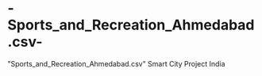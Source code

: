 # -Sports_and_Recreation_Ahmedabad.csv-
"Sports_and_Recreation_Ahmedabad.csv" Smart City Project India 
